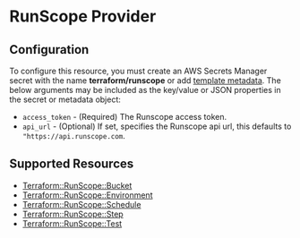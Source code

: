 # RunScope Provider

## Configuration

To configure this resource, you must create an AWS Secrets Manager secret with the name **terraform/runscope** or add [template metadata](https://github.com/iann0036/tf-cfn-provider/blob/master/examples/metadata.yaml). The below arguments may be included as the key/value or JSON properties in the secret or metadata object:

* `access_token` - (Required) The Runscope access token.
* `api_url` - (Optional) If set, specifies the Runscope api url, this
   defaults to `"https://api.runscope.com`.


## Supported Resources

* [Terraform::RunScope::Bucket](Bucket.md)
* [Terraform::RunScope::Environment](Environment.md)
* [Terraform::RunScope::Schedule](Schedule.md)
* [Terraform::RunScope::Step](Step.md)
* [Terraform::RunScope::Test](Test.md)